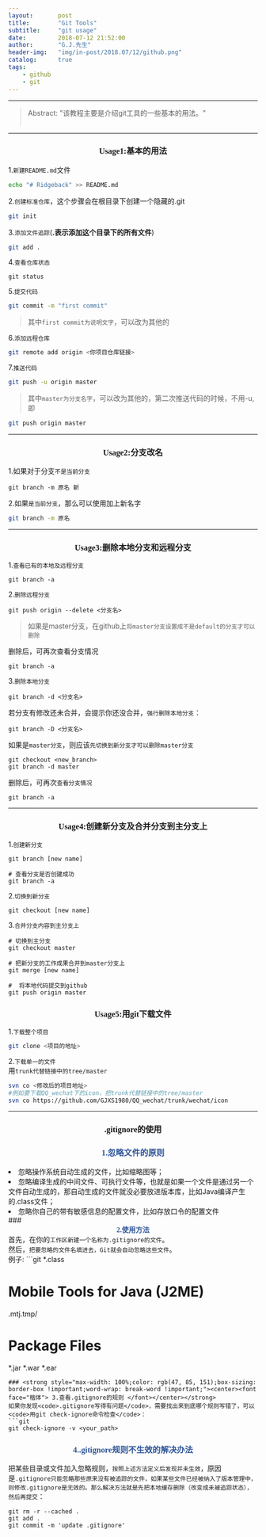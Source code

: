```yaml
---
layout:       post
title:        "Git Tools"
subtitle:     "git usage"
date:         2018-07-12 21:52:00
author:       "G.J.先生"
header-img:   "img/in-post/2018.07/12/github.png"
catalog:      true
tags:
    - github
    - git
---
```

*****
>Abstract: "该教程主要是介绍git工具的一些基本的用法。"<br>                                                                                                                                                                             <br /> 

----------
### <center> <font face="楷体">Usage1:基本的用法 </font> </center>
1.<code>新建README.md</code>文件
```bash
echo "# Ridgeback" >> README.md 
```
2.<code>创建标准仓库</code>，这个步骤会在根目录下创建一个隐藏的.git
```bash
git init
```
3.<code>添加文件追踪</code>(<strong>.表示添加这个目录下的所有文件</strong>)
```bash
git add .  
```
4.<code>查看仓库状态</code>
```git
git status
```
5.<code>提交代码</code>
```bash
git commit -m "first commit"
```
>其中<code>first commit为说明文字</code>，可以改为其他的

6.<code>添加远程仓库</code>
```bash
git remote add origin <你项目仓库链接>
```
7.<code>推送代码</code>
```bash
git push -u origin master
```
>其中<code>master为分支名字</code>，可以改为其他的，第二次推送代码的时候，不用-u,即

```bash
git push origin master
```

*****
### <center> <font face="楷体">Usage2:分支改名</font> </center>
1.如果对于分支<code>不是当前分支</code>
```git
git branch -m 原名 新
```
2.如果<code>是当前分支</code>，那么可以使用加上新名字
```bash
git branch -m 原名 
```

*****
### <center> <font face="楷体">Usage3:删除本地分支和远程分支</font> </center>
1.<code>查看已有的本地及远程分支</code>
```git
git branch -a
```
2.<code>删除远程分支</code>
```git
git push origin --delete <分支名>
```
>如果是master分支，在github上<code>将master分支设置成不是default的分支才可以删除</code>

删除后，可再次查看分支情况
```git
git branch -a
```
3.<code>删除本地分支</code>
```git
git branch -d <分支名>
```
若分支有修改还未合并，会提示你还没合并，<code>强行删除本地分支</code>：
```git
git branch -D <分支名>
```
如果是<code>master分支</code>，则应该<code>先切换到新分支才可以删除master分支</code>
```git
git checkout <new_branch>
git branch -d master
```
删除后，可再次<code>查看分支情况</code>
```git
git branch -a
```

*****
### <center> <font face="楷体">Usage4:创建新分支及合并分支到主分支上</font> </center>
1.<code>创建新分支</code>
```git
git branch [new name]

# 查看分支是否创建成功
git branch -a

```

2.<code>切换到新分支</code>
```git
git checkout [new name]
```

3.<code>合并分支内容到主分支上</code>
```git
# 切换到主分支
git checkout master

# 把新分支的工作成果合并到master分支上
git merge [new name]

#  将本地代码提交到github
git push origin master
```

### <center> <font face="楷体">Usage5:用git下载文件</font> </center>
1.<code>下载整个项目</code>
```bash
git clone <项目的地址>
```
2.<code>下载单一的文件</code><br>
用<code>trunk代替链接中的tree/master</code>
```bash
svn co <修改后的项目地址>
#例如要下载QQ_wechat下的icon，把trunk代替链接中的tree/master
svn co https://github.com/GJXS1980/QQ_wechat/trunk/wechat/icon
```

*****
### <center> <font face="楷体">.gitignore的使用</font> </center>
### <strong style="max-width: 100%;color: rgb(47, 85, 151);box-sizing: border-box !important;word-wrap: break-word !important;"><center><font face="楷体"> 1.忽略文件的原则 </font></center></strong>
<lu>
    <li> 忽略操作系统自动生成的文件，比如缩略图等； </li>
    <li> 忽略编译生成的中间文件、可执行文件等，也就是如果一个文件是通过另一个文件自动生成的，那自动生成的文件就没必要放进版本库，比如Java编译产生的.class文件； </li>
    <li> 忽略你自己的带有敏感信息的配置文件，比如存放口令的配置文件 </li>
</lu>
### <strong style="max-width: 100%;color: rgb(47, 85, 151);box-sizing: border-box !important;word-wrap: break-word !important;"><center><font face="楷体"> 2.使用方法 </font></center></strong>
首先，在你的<code>工作区新建一个名称为.gitignore的文件</code>。<br>
然后，<code>把要忽略的文件名填进去，Git就会自动忽略这些文件</code>。<br>
例子:
```git
*.class

# Mobile Tools for Java (J2ME)
.mtj.tmp/

# Package Files #
*.jar
*.war
*.ear

```
### <strong style="max-width: 100%;color: rgb(47, 85, 151);box-sizing: border-box !important;word-wrap: break-word !important;"><center><font face="楷体"> 3.查看.gitignore的规则 </font></center></strong>
如果你发现<code>.gitignore写得有问题</code>，需要找出来到底哪个规则写错了，可以<code>用git check-ignore命令检查</code>：
```git
git check-ignore -v <your_path>
```
### <strong style="max-width: 100%;color: rgb(47, 85, 151);box-sizing: border-box !important;word-wrap: break-word !important;"><center><font face="楷体"> 4..gitignore规则不生效的解决办法 </font></center></strong>
把某些目录或文件加入忽略规则，<code>按照上述方法定义后发现并未生效</code>，原因是<code>.gitignore只能忽略那些原来没有被追踪的文件，如果某些文件已经被纳入了版本管理中，则修改.gitignore是无效的。那么解决方法就是先把本地缓存删除（改变成未被追踪状态），然后再提交</code>：
```git
git rm -r --cached .
git add .
git commit -m 'update .gitignore'
```



